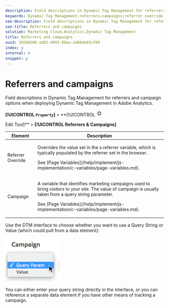 ```yaml
---
description: Field descriptions in Dynamic Tag Management for referrers and campaign options when deploying Dynamic Tag Management in Adobe Analytics.
keywords: Dynamic Tag Management;referrers;campaigns;referrer override;campaign variable;query param
seo-description: Field descriptions in Dynamic Tag Management for referrers and campaign options when deploying Dynamic Tag Management in Adobe Analytics.
seo-title: Referrers and campaigns
solution: Marketing Cloud,Analytics,Dynamic Tag Management
title: Referrers and campaigns
uuid: 56580206-a382-4993-9bba-a488da65cf89
index: y
internal: n
snippet: y
---
```


# Referrers and campaigns

Field descriptions in Dynamic Tag Management for referrers and campaign options when deploying Dynamic Tag Management in Adobe Analytics.

 **[!UICONTROL  *`Property`*]** > **[!UICONTROL   ![](assets/settings_gear.png)

Edit Tool]** > **[!UICONTROL Referrers & Campaigns]**

<table id="table_09AE3BFF0F12442F9C19CD96451F93E4"> 
 <thead> 
  <tr> 
   <th colname="col1" class="entry"> Element </th> 
   <th colname="col2" class="entry"> Description </th> 
  </tr> 
 </thead>
 <tbody> 
  <tr> 
   <td colname="col1"> Referrer Override </td> 
   <td colname="col2"> <p>Overrides the value set in the <span class="varname"> s.referrer</span> variable, which is typically populated by the referrer set in the browser. </p> <p>See [Page Variables](/help/implement/js-implementation/c-variables/page-variables.md). </p> </td> 
  </tr> 
  <tr> 
   <td colname="col1"> Campaign </td> 
   <td colname="col2"> <p>A variable that identifies marketing campaigns used to bring visitors to your site. The value of campaign is usually taken from a query string parameter. </p> <p>See [Page Variables](/help/implement/js-implementation/c-variables/page-variables.md). </p> </td> 
  </tr> 
 </tbody> 
</table>

Use the DTM interface to choose whether you want to use a Query String or Value (which could pull from a data element):

![](assets/dtm-queryparam.png)

You can either enter your query string directly in the interface, or you can reference a separate data element if you have other means of tracking a campaign. 
